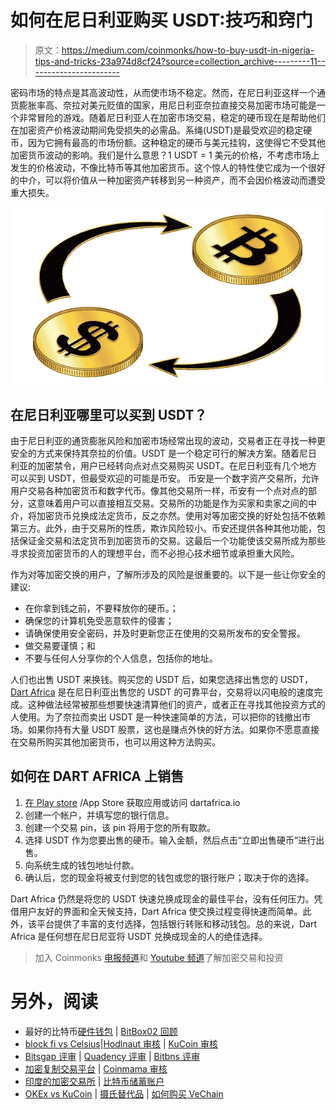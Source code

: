 # 如何在尼日利亚购买 USDT:技巧和窍门

> 原文：<https://medium.com/coinmonks/how-to-buy-usdt-in-nigeria-tips-and-tricks-23a974d8cf24?source=collection_archive---------11----------------------->

密码市场的特点是其高波动性，从而使市场不稳定。然而，在尼日利亚这样一个通货膨胀率高、奈拉对美元贬值的国家，用尼日利亚奈拉直接交易加密市场可能是一个非常冒险的游戏。随着尼日利亚人在加密市场交易，稳定的硬币现在是帮助他们在加密资产价格波动期间免受损失的必需品。系绳(USDT)是最受欢迎的稳定硬币，因为它拥有最高的市场份额。这种稳定的硬币与美元挂钩，这使得它不受其他加密货币波动的影响。我们是什么意思？1 USDT = 1 美元的价格，不考虑市场上发生的价格波动，不像比特币等其他加密货币。这个惊人的特性使它成为一个很好的中介，可以将价值从一种加密资产转移到另一种资产，而不会因价格波动而遭受重大损失。

![](img/24ff1bab9bf568d19247df1f6469fb73.png)

## 在尼日利亚哪里可以买到 USDT？

由于尼日利亚的通货膨胀风险和加密市场经常出现的波动，交易者正在寻找一种更安全的方式来保持其奈拉的价值。USDT 是一个稳定可行的解决方案。随着尼日利亚的加密禁令，用户已经转向点对点交易购买 USDT。在尼日利亚有几个地方可以买到 USDT，但最受欢迎的可能是币安。
币安是一个数字资产交易所，允许用户交易各种加密货币和数字代币。像其他交易所一样，币安有一个点对点的部分，这意味着用户可以直接相互交易。交易所的功能是作为买家和卖家之间的中介，将加密货币兑换成法定货币，反之亦然。使用对等加密交换的好处包括不依赖第三方。此外，由于交易所的性质，欺诈风险较小。币安还提供各种其他功能，包括保证金交易和法定货币到加密货币的交易。这最后一个功能使该交易所成为那些寻求投资加密货币的人的理想平台，而不必担心技术细节或承担重大风险。

作为对等加密交换的用户，了解所涉及的风险是很重要的。以下是一些让你安全的建议:

*   在你拿到钱之前，不要释放你的硬币。；
*   确保您的计算机免受恶意软件的侵害；
*   请确保使用安全密码，并及时更新您正在使用的交易所发布的安全警报。
*   做交易要谨慎；和
*   不要与任何人分享你的个人信息，包括你的地址。

人们也出售 USDT 来换钱。购买您的 USDT 后，如果您选择出售您的 USDT， [Dart Africa](http://dartafrica.io) 是在尼日利亚出售您的 USDT 的可靠平台，交易将以闪电般的速度完成。这种做法经常被那些想要快速清算他们的资产，或者正在寻找其他投资方式的人使用。为了奈拉而卖出 USDT 是一种快速简单的方法，可以把你的钱撤出市场。如果你持有大量 USDT 股票，这也是赚点外快的好方法。如果你不愿意直接在交易所购买其他加密货币，也可以用这种方法购买。

## 如何在 DART AFRICA 上销售

1.  [在 Play store](https://play.google.com/store/apps/details?id=com.dartafrica&gl=US) /App Store 获取应用或访问 dartafrica.io
2.  创建一个帐户，并填写您的银行信息。
3.  创建一个交易 pin，该 pin 将用于您的所有取款。
4.  选择 USDT 作为您要出售的硬币。输入金额，然后点击“立即出售硬币”进行出售。
5.  向系统生成的钱包地址付款。
6.  确认后，您的现金将被支付到您的钱包或您的银行账户；取决于你的选择。

Dart Africa 仍然是将您的 USDT 快速兑换成现金的最佳平台，没有任何压力。凭借用户友好的界面和全天候支持，Dart Africa 使交换过程变得快速而简单。此外，该平台提供了丰富的支付选择，包括银行转账和移动钱包。总的来说，Dart Africa 是任何想在尼日尼亚将 USDT 兑换成现金的人的绝佳选择。

> 加入 Coinmonks [电报频道](https://t.me/coincodecap)和 [Youtube 频道](https://www.youtube.com/c/coinmonks/videos)了解加密交易和投资

# 另外，阅读

*   最好的比特币[硬件钱包](/coinmonks/hardware-wallets-dfa1211730c6) | [BitBox02 回顾](/coinmonks/bitbox02-review-your-swiss-bitcoin-hardware-wallet-c36c88fff29)
*   [block fi vs Celsius](/coinmonks/blockfi-vs-celsius-vs-hodlnaut-8a1cc8c26630)|[Hodlnaut 审核](/coinmonks/hodlnaut-review-best-way-to-hodl-is-to-earn-interest-on-your-bitcoin-6658a8c19edf) | [KuCoin 审核](https://coincodecap.com/kucoin-review)
*   [Bitsgap 评审](/coinmonks/bitsgap-review-a-crypto-trading-bot-that-makes-easy-money-a5d88a336df2) | [Quadency 评审](/coinmonks/quadency-review-a-crypto-trading-automation-platform-3068eaa374e1) | [Bitbns 评审](/coinmonks/bitbns-review-38256a07e161)
*   [加密复制交易平台](/coinmonks/top-10-crypto-copy-trading-platforms-for-beginners-d0c37c7d698c) | [Coinmama 审核](/coinmonks/coinmama-review-ace5641bde6e)
*   [印度的加密交易所](/coinmonks/bitcoin-exchange-in-india-7f1fe79715c9) | [比特币储蓄账户](/coinmonks/bitcoin-savings-account-e65b13f92451)
*   [OKEx vs KuCoin](https://coincodecap.com/okex-kucoin) | [摄氏替代品](https://coincodecap.com/celsius-alternatives) | [如何购买 VeChain](https://coincodecap.com/buy-vechain)